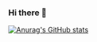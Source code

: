 ### Hi there 👋

[![Anurag's GitHub stats](https://github-readme-stats.vercel.app/api?username=saschacollinet)](https://github.com/anuraghazra/github-readme-stats)

<!--
**saschacollinet/saschacollinet** is a ✨ _special_ ✨ repository because its `README.md` (this file) appears on your GitHub profile.

Here are some ideas to get you started:

- 🔭 I’m currently working on ...
- 🌱 I’m currently learning ...
- 👯 I’m looking to collaborate on ...
- 🤔 I’m looking for help with ...
- 💬 Ask me about ...
- 📫 How to reach me: ...
- 😄 Pronouns: ...
- ⚡ Fun fact: ...
-->
